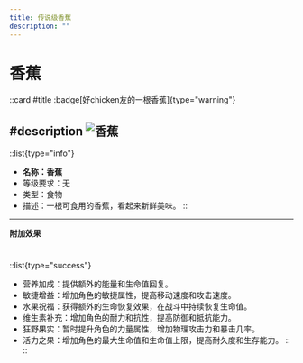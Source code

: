 ```yaml
---
title: 传说级香蕉
description: ""
---
```


# 香蕉

::card
#title
:badge[好chicken友的一根香蕉]{type="warning"}

#description
![香蕉](/image/banana.jpg)
---
::list{type="info"}
- **名称：香蕉**
- 等级要求：无
- 类型：食物
- 描述：一根可食用的香蕉，看起来新鲜美味。
::
---
**附加效果**
#
::list{type="success"}
- 营养加成：提供额外的能量和生命值回复。
- 敏捷增益：增加角色的敏捷属性，提高移动速度和攻击速度。
- 水果祝福：获得额外的生命恢复效果，在战斗中持续恢复生命值。
- 维生素补充：增加角色的耐力和抗性，提高防御和抵抗能力。
- 狂野果实：暂时提升角色的力量属性，增加物理攻击力和暴击几率。
- 活力之果：增加角色的最大生命值和生命值上限，提高耐久度和生存能力。
::
::